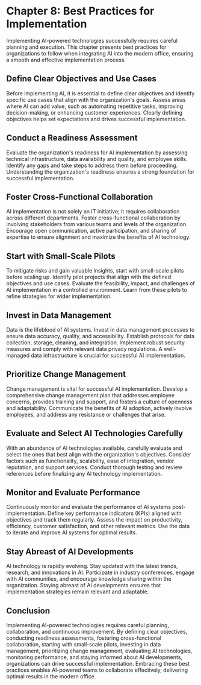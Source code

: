 Chapter 8: Best Practices for Implementation
============================================

Implementing AI-powered technologies successfully requires careful planning and execution. This chapter presents best practices for organizations to follow when integrating AI into the modern office, ensuring a smooth and effective implementation process.

Define Clear Objectives and Use Cases
-------------------------------------

Before implementing AI, it is essential to define clear objectives and identify specific use cases that align with the organization's goals. Assess areas where AI can add value, such as automating repetitive tasks, improving decision-making, or enhancing customer experiences. Clearly defining objectives helps set expectations and drives successful implementation.

Conduct a Readiness Assessment
------------------------------

Evaluate the organization's readiness for AI implementation by assessing technical infrastructure, data availability and quality, and employee skills. Identify any gaps and take steps to address them before proceeding. Understanding the organization's readiness ensures a strong foundation for successful implementation.

Foster Cross-Functional Collaboration
-------------------------------------

AI implementation is not solely an IT initiative; it requires collaboration across different departments. Foster cross-functional collaboration by involving stakeholders from various teams and levels of the organization. Encourage open communication, active participation, and sharing of expertise to ensure alignment and maximize the benefits of AI technology.

Start with Small-Scale Pilots
-----------------------------

To mitigate risks and gain valuable insights, start with small-scale pilots before scaling up. Identify pilot projects that align with the defined objectives and use cases. Evaluate the feasibility, impact, and challenges of AI implementation in a controlled environment. Learn from these pilots to refine strategies for wider implementation.

Invest in Data Management
-------------------------

Data is the lifeblood of AI systems. Invest in data management processes to ensure data accuracy, quality, and accessibility. Establish protocols for data collection, storage, cleaning, and integration. Implement robust security measures and comply with relevant data privacy regulations. A well-managed data infrastructure is crucial for successful AI implementation.

Prioritize Change Management
----------------------------

Change management is vital for successful AI implementation. Develop a comprehensive change management plan that addresses employee concerns, provides training and support, and fosters a culture of openness and adaptability. Communicate the benefits of AI adoption, actively involve employees, and address any resistance or challenges that arise.

Evaluate and Select AI Technologies Carefully
---------------------------------------------

With an abundance of AI technologies available, carefully evaluate and select the ones that best align with the organization's objectives. Consider factors such as functionality, scalability, ease of integration, vendor reputation, and support services. Conduct thorough testing and review references before finalizing any AI technology implementation.

Monitor and Evaluate Performance
--------------------------------

Continuously monitor and evaluate the performance of AI systems post-implementation. Define key performance indicators (KPIs) aligned with objectives and track them regularly. Assess the impact on productivity, efficiency, customer satisfaction, and other relevant metrics. Use the data to iterate and improve AI systems for optimal results.

Stay Abreast of AI Developments
-------------------------------

AI technology is rapidly evolving. Stay updated with the latest trends, research, and innovations in AI. Participate in industry conferences, engage with AI communities, and encourage knowledge sharing within the organization. Staying abreast of AI developments ensures that implementation strategies remain relevant and adaptable.

Conclusion
----------

Implementing AI-powered technologies requires careful planning, collaboration, and continuous improvement. By defining clear objectives, conducting readiness assessments, fostering cross-functional collaboration, starting with small-scale pilots, investing in data management, prioritizing change management, evaluating AI technologies, monitoring performance, and staying informed about AI developments, organizations can drive successful implementation. Embracing these best practices enables AI-powered teams to collaborate effectively, delivering optimal results in the modern office.

